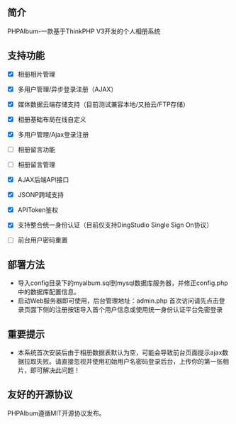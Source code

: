 ## 简介

PHPAlbum-一款基于ThinkPHP V3开发的个人相册系统

## 支持功能

* [x] 相册相片管理
* [x] 多用户管理/异步登录注册（AJAX）
* [x] 媒体数据云端存储支持（目前测试兼容本地/又拍云/FTP存储）
* [x] 相册基础布局在线自定义
* [x] 多用户管理/Ajax登录注册
* [ ] 相册留言功能
* [ ] 相册留言管理
* [x] AJAX后端API接口
* [x] JSONP跨域支持
* [x] APIToken鉴权
* [x] 支持整合统一身份认证（目前仅支持DingStudio Single Sign On协议）
* [ ] 前台用户密码重置


## 部署方法

*   导入config目录下的myalbum.sql到mysql数据库服务器，并修正config.php中的数据库配置信息。
*   启动Web服务器即可使用，后台管理地址：admin.php 首次访问请先点击登录页面下侧的注册按钮导入首个用户信息或使用统一身份认证平台免密登录

## 重要提示

*	本系统首次安装后由于相册数据表默认为空，可能会导致前台页面提示ajax数据拉取失败。请直接忽视并使用初始用户名密码登录后台，上传你的第一张相片，即可解决此问题！

## 友好的开源协议

PHPAlbum遵循MIT开源协议发布。
